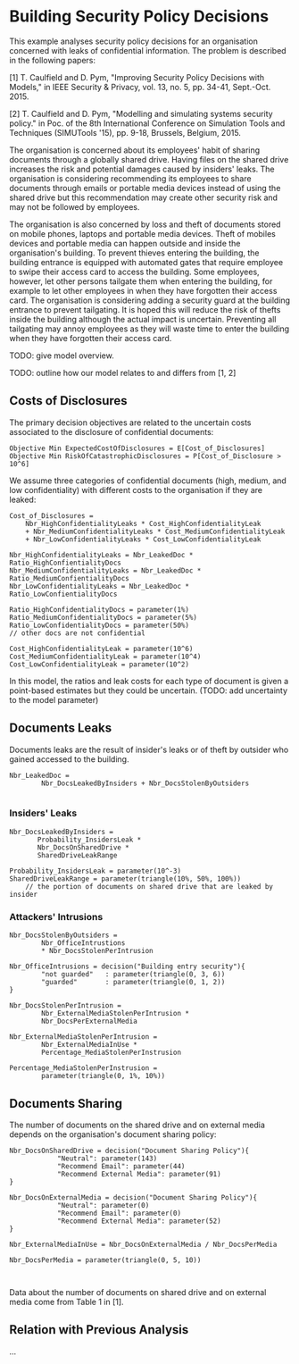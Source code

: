 # Building Security Policy Decisions

This example analyses security policy decisions for an organisation concerned with leaks of confidential information. The problem is described in the following papers:

[1] T. Caulfield and D. Pym, "Improving Security Policy Decisions with Models," in IEEE Security & Privacy, vol. 13, no. 5, pp. 34-41, Sept.-Oct. 2015.

[2] T. Caulfield and D. Pym, "Modelling and simulating systems security policy." in Poc. of the 8th International Conference on Simulation Tools and Techniques (SIMUTools '15), pp. 9-18, Brussels, Belgium, 2015.

The organisation is concerned about its employees' habit of sharing documents through a globally shared drive. Having files on the shared drive increases the risk and potential damages caused by insiders' leaks.  The organisation is considering recommending its employees to share documents through emails or portable media devices instead of using the shared drive but this recommendation may create other security risk and may not be followed by employees.

The organisation is also concerned by loss and theft of documents stored on mobile phones, laptops and portable media devices. Theft of mobiles devices and portable media can happen outside and inside the organisation's building. To prevent thieves entering the building, the building entrance is equipped with automated gates that require employee to swipe their access card to access the building. Some employees, however, let other persons tailgate them when entering the building, for example to let other employees in when they have forgotten their access card. The organisation is considering adding a security guard at the building entrance to prevent tailgating. It is hoped this will reduce the risk of thefts inside the building although the actual impact is uncertain. Preventing all tailgating may annoy employees as they will waste time to enter the building when they have forgotten their access card.

TODO: give model overview.

TODO: outline how our model relates to and differs from [1, 2]

## Costs of Disclosures

The primary decision objectives are related to the uncertain costs associated to the disclosure of confidential documents:

```
Objective Min ExpectedCostOfDisclosures = E[Cost_of_Disclosures]
Objective Min RiskOfCatastrophicDisclosures = P[Cost_of_Disclosure > 10^6]
```

We assume three categories of confidential documents (high, medium, and low confidentiality) with different costs to the organisation if they are leaked:
    
```  
Cost_of_Disclosures = 
    Nbr_HighConfidentialityLeaks * Cost_HighConfidentialityLeak
    + Nbr_MediumConfidentialityLeaks * Cost_MediumConfidentialityLeak
    + Nbr_LowConfidentialityLeaks * Cost_LowConfidentialityLeak
    	
Nbr_HighConfidentialityLeaks = Nbr_LeakedDoc * Ratio_HighConfientialityDocs
Nbr_MediumConfidentialityLeaks = Nbr_LeakedDoc * Ratio_MediumConfientialityDocs
Nbr_LowConfidentialityLeaks = Nbr_LeakedDoc * Ratio_LowConfientialityDocs
   	
Ratio_HighConfidentialityDocs = parameter(1%)
Ratio_MediumConfidentialityDocs = parameter(5%)
Ratio_LowConfidentialityDocs = parameter(50%)
// other docs are not confidential 
    
Cost_HighConfidentialityLeak = parameter(10^6)
Cost_MediumConfidentialityLeak = parameter(10^4)
Cost_LowConfidentialityLeak = parameter(10^2)
```  
In this model, the ratios and leak costs for each type of document is given a point-based estimates but they could be uncertain. (TODO: add uncertainty to the model parameter)  
    
## Documents Leaks

Documents leaks are the result of insider's leaks or of theft by outsider who gained accessed to the building. 

```    
Nbr_LeakedDoc = 
		Nbr_DocsLeakedByInsiders + Nbr_DocsStolenByOutsiders
		           		
```

### Insiders' Leaks

```
Nbr_DocsLeakedByInsiders = 
       Probability_InsidersLeak * 
       Nbr_DocsOnSharedDrive * 
       SharedDriveLeakRange
       
Probability_InsidersLeak = parameter(10^-3)
SharedDriveLeakRange = parameter(triangle(10%, 50%, 100%))
	// the portion of documents on shared drive that are leaked by insider
```

### Attackers' Intrusions

```
Nbr_DocsStolenByOutsiders = 
		Nbr_OfficeIntrustions
		* Nbr_DocsStolenPerIntrusion
		
Nbr_OfficeIntrusions = decision("Building entry security"){
		"not guarded"	: parameter(triangle(0, 3, 6))
		"guarded" 		: parameter(triangle(0, 1, 2))
}

Nbr_DocsStolenPerIntrusion = 
		Nbr_ExternalMediaStolenPerIntrusion *
		Nbr_DocsPerExternalMedia
		
Nbr_ExternalMediaStolenPerIntrusion = 
		Nbr_ExternalMediaInUse *
		Percentage_MediaStolenPerInstrusion
		
Percentage_MediaStolenPerInstrusion = 
		parameter(triangle(0, 1%, 10%))

```
    
## Documents Sharing  

The number of documents on the shared drive and on external media depends on the organisation's document sharing policy:  
    
``` 
Nbr_DocsOnSharedDrive = decision("Document Sharing Policy"){
    		"Neutral": parameter(143)
    		"Recommend Email": parameter(44)
    		"Recommend External Media": parameter(91)
} 

Nbr_DocsOnExternalMedia = decision("Document Sharing Policy"){
    		"Neutral": parameter(0)
    		"Recommend Email": parameter(0)
    		"Recommend External Media": parameter(52)
}

Nbr_ExternalMediaInUse = Nbr_DocsOnExternalMedia / Nbr_DocsPerMedia

Nbr_DocsPerMedia = parameter(triangle(0, 5, 10)) 

    
```

Data about the number of documents on shared drive and on external media come from Table 1 in [1].

## Relation with Previous Analysis

...

